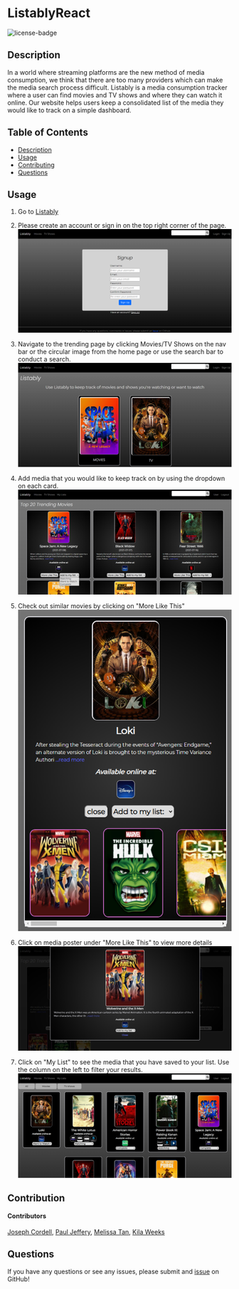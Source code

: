# ListablyReact

![license-badge](https://img.shields.io/badge/license-MIT-yellow)

## Description
In a world where streaming platforms are the new method of media consumption, we think that there are too many providers which can make the media search process difficult. Listably is a media consumption tracker where a user can find movies and TV shows and where they can watch it online. Our website helps users keep a consolidated list of the media they would like to track on a simple dashboard.

## Table of Contents
- [Description](#description)
- [Usage](#usage)
- [Contributing](#contributing)
- [Questions](#questions)

## Usage
1. Go to [Listably](listably.herokuapp.com)
	
2. Please create an account or sign in on the top right corner of the page.
	![Screenshot of the Listably Homepage](./assets/images/signup.png)

3. Navigate to the trending page by clicking Movies/TV Shows on the nav bar or the circular image from the home page or use the search bar to conduct a search.</br>
	![Screenshot of the Listably Homepage](./assets/images/homepage.png)

4. Add media that you would like to keep track on by using the dropdown on each card. <br>
    ![Screenshot of the Listably Trending movies](./assets/images/add-media.png)

5. Check out similar movies by clicking on "More Like This" <br>
    ![Screenshot of the Listably Similar Media](./assets/images/similar-media.png)

6. Click on media poster under "More Like This" to view more details <br>
![Screenshot of the Listably Similar Modal](./assets/images/similar-modal.png)

7. Click on "My List" to see the media that you have saved to your list. Use the column on the left to filter your results.
    ![Screenshot of the Listably User Page](./assets/images/user-list.png)

## Contribution
#### Contributors
[Joseph Cordell](https://github.com/JosephCordell), 
[Paul Jeffery](https://github.com/Paulndrwjeffrey), 
[Melissa Tan](https://github.com/melissa-tan), 
[Kila Weeks](https://github.com/kilaweeks)


## Questions
If you have any questions or see any issues, please submit and [issue](https://github.com/JosephCordell/Listably/issues) on GitHub!


